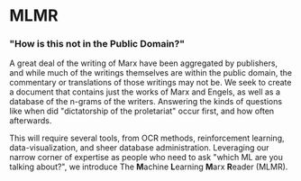 # MLMR
### "How is this not in the Public Domain?"

A great deal of the writing of Marx have been aggregated by publishers, and while much of the writings themselves are within the public domain, the commentary or translations of those writings may not be. We seek to create a document that contains just the works of Marx and Engels, as well as a database of the n-grams of the writers. Answering the kinds of questions like when did "dictatorship of the proletariat" occur first, and how often afterwards. 

This will require several tools, from OCR methods, reinforcement learning, data-visualization, and sheer database administration. Leveraging our narrow corner of expertise as people who need to ask "which ML are you talking about?", we introduce The **M**achine **L**earning **M**arx **R**eader (MLMR).
